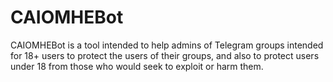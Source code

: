 # CAIOMHEBot
CAIOMHEBot is a tool intended to help admins of Telegram groups intended for 18+ users to protect the users of their groups, and also to protect users under 18 from those who would seek to exploit or harm them.
